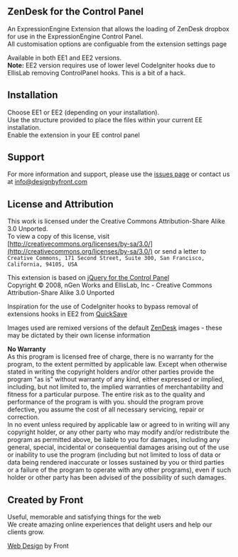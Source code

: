## ZenDesk for the Control Panel ##
An ExpressionEngine Extension that allows the loading of ZenDesk dropbox for use in the ExpressionEngine Control Panel.<br />
All customisation options are configuable from the extension settings page

Available in both EE1 and EE2 versions.<br />
**Note:** EE2 version requires use of lower level CodeIgniter hooks due to EllisLab removing ControlPanel hooks. This is a bit of a hack.


## Installation ##

Choose EE1 or EE2 (depending on your installation).<br />
Use the structure provided to place the files within your current EE installation.<br />
Enable the extension in your EE control panel


## Support ##

For more information and support, please use the [issues page](http://github.com/designbyfront/ZenDesk-Dropbox-for-ExpressionEngine/issues) or contact us at info@designbyfront.com


## License and Attribution ##

This work is licensed under the Creative Commons Attribution-Share Alike 3.0 Unported.<br />
To view a copy of this license, visit [http://creativecommons.org/licenses/by-sa/3.0/](http://creativecommons.org/licenses/by-sa/3.0/) 
or send a letter to `Creative Commons, 171 Second Street, Suite 300, San Francisco, California, 94105, USA`

This extension is based on [jQuery for the Control Panel](http://www.ngenworks.com/software/ee/cp_jquery/)<br />
Copyright &copy; 2008, nGen Works and EllisLab, Inc - Creative Commons Attribution-Share Alike 3.0 Unported

Inspiration for the use of CodeIgniter hooks to bypass removal of extensions hooks in EE2 from [QuickSave](http://www.vayadesign.net/code/addon/quicksave)

Images used are remixed versions of the default [ZenDesk](http://www.zendesk.com) images - these may be dictated by their own license information

**No Warranty**<br />
As this program is licensed free of charge, there is no warranty for the program, to the extent permitted by applicable law. Except when otherwise stated in writing the copyright holders and/or other parties provide the program "as is" without warranty of any kind, either expressed or implied, including, but not limited to, the implied warranties of merchantability and fitness for a particular purpose. The entire risk as to the quality and performance of the program is with you. should the program prove defective, you assume the cost of all necessary servicing, repair or correction.<br />
In no event unless required by applicable law or agreed to in writing will any copyright holder, or any other party who may modify and/or redistribute the program as permitted above, be liable to you for damages, including any general, special, incidental or consequential damages arising out of the use or inability to use the program (including but not limited to loss of data or data being rendered inaccurate or losses sustained by you or third parties or a failure of the program to operate with any other programs), even if such holder or other party has been advised of the possibility of such damages.

## Created by Front ###

Useful, memorable and satisfying things for the web<br />
We create amazing online experiences that delight users and help our clients grow.

[Web Design](http://www.designbyfront.com) by Front